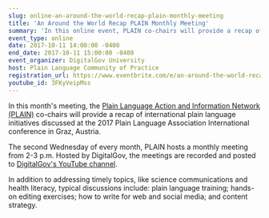 ```yaml
---
slug: online-an-around-the-world-recap-plain-monthly-meeting
title: 'An Around the World Recap PLAIN Monthly Meeting'
summary: 'In this online event, PLAIN co-chairs will provide a recap of international plain language initiatives discussed at the 2017 Plain Language Association International conference in Graz, Austria.'
event_type: online
date: 2017-10-11 14:00:00 -0400
end_date: 2017-10-11 15:00:00 -0400
event_organizer: DigitalGov University
host: Plain Language Community of Practice
registration_url: https://www.eventbrite.com/e/an-around-the-world-recap-plain-monthly-meeting-registration-38539458558
youtube_id: 3FKyVeipMss
---
```


In this month's meeting, the [Plain Language Action and Information Network (PLAIN)](https://www.digitalgov.gov/communities/plain-language-community-of-practice/) co-chairs will provide a recap of international plain language initiatives discussed at the 2017 Plain Language Association International conference in Graz, Austria.

The second Wednesday of every month, PLAIN hosts a monthly meeting from 2-3 p.m. Hosted by DigitalGov, the meetings are recorded and posted to [DigitalGov's YouTube channel](https://www.youtube.com/digitalgov).

In addition to addressing timely topics, like science communications and health literacy, typical discussions include: plain language training; hands-on editing exercises; how to write for web and social media; and content strategy.
